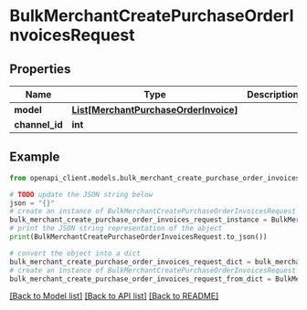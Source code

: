 # BulkMerchantCreatePurchaseOrderInvoicesRequest


## Properties

Name | Type | Description | Notes
------------ | ------------- | ------------- | -------------
**model** | [**List[MerchantPurchaseOrderInvoice]**](MerchantPurchaseOrderInvoice.md) |  | [optional] 
**channel_id** | **int** |  | [optional] 

## Example

```python
from openapi_client.models.bulk_merchant_create_purchase_order_invoices_request import BulkMerchantCreatePurchaseOrderInvoicesRequest

# TODO update the JSON string below
json = "{}"
# create an instance of BulkMerchantCreatePurchaseOrderInvoicesRequest from a JSON string
bulk_merchant_create_purchase_order_invoices_request_instance = BulkMerchantCreatePurchaseOrderInvoicesRequest.from_json(json)
# print the JSON string representation of the object
print(BulkMerchantCreatePurchaseOrderInvoicesRequest.to_json())

# convert the object into a dict
bulk_merchant_create_purchase_order_invoices_request_dict = bulk_merchant_create_purchase_order_invoices_request_instance.to_dict()
# create an instance of BulkMerchantCreatePurchaseOrderInvoicesRequest from a dict
bulk_merchant_create_purchase_order_invoices_request_from_dict = BulkMerchantCreatePurchaseOrderInvoicesRequest.from_dict(bulk_merchant_create_purchase_order_invoices_request_dict)
```
[[Back to Model list]](../README.md#documentation-for-models) [[Back to API list]](../README.md#documentation-for-api-endpoints) [[Back to README]](../README.md)


